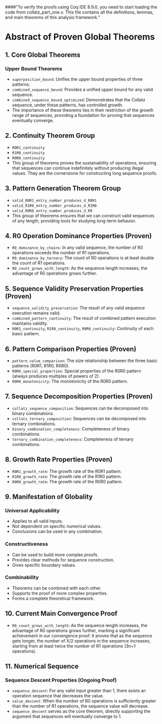 ####"To verify the proofs using Coq IDE 8.9.0, you need to start loading the code from collatz_part_one.v. This file contains all the definitions, lemmas, and main theorems of this analysis framework."

# Abstract of Proven Global Theorems

## 1. Core Global Theorems
### Upper Bound Theorems
- `superposition_bound`: Unifies the upper bound properties of three patterns.
- `combined_sequence_bound`: Provides a unified upper bound for any valid sequence.
- `combined_sequence_bound_optimized`: Demonstrates that the Collatz sequence, under these patterns, has controlled growth.
- The importance of these theorems lies in their restriction of the growth range of sequences, providing a foundation for proving that sequences eventually converge.

## 2. Continuity Theorem Group
- `R0R1_continuity`
- `R1R0_continuity`
- `R0R0_continuity`
- This group of theorems proves the sustainability of operations, ensuring that sequences can continue indefinitely without producing illegal values. They are the cornerstone for constructing long sequence proofs.

## 3. Pattern Generation Theorem Group
- `valid_R0R1_entry_number_produces_d_R0R1`
- `valid_R1R0_entry_number_produces_d_R1R0`
- `valid_R0R0_entry_number_produces_d_R0`
- This group of theorems ensures that we can construct valid sequences of any length, providing tools for studying long-term behavior.

## 4. R0 Operation Dominance Properties (Proven)
- `R0_dominance_by_chains`: In any valid sequence, the number of R0 operations exceeds the number of R1 operations.
- `R0_dominance_by_ternary`: The count of R0 operations is at least double the count of R1 operations.
- `R0_count_grows_with_length`: As the sequence length increases, the advantage of R0 operations grows further.

## 5. Sequence Validity Preservation Properties (Proven)
- `sequence_validity_preservation`: The result of any valid sequence execution remains valid.
- `combined_pattern_continuity`: The result of combined pattern execution maintains validity.
- `R0R1_continuity`, `R1R0_continuity`, `R0R0_continuity`: Continuity of each basic pattern.

## 6. Pattern Comparison Properties (Proven)
- `pattern_value_comparison`: The size relationship between the three basic patterns (R0R1, R1R0, R0R0).
- `R0R0_special_properties`: Special properties of the R0R0 pattern (always produces multiples of powers of 2).
- `R0R0_monotonicity`: The monotonicity of the R0R0 pattern.

## 7. Sequence Decomposition Properties (Proven)
- `collatz_sequence_composition`: Sequences can be decomposed into binary combinations.
- `collatz_ternary_composition`: Sequences can be decomposed into ternary combinations.
- `binary_combination_completeness`: Completeness of binary combinations.
- `ternary_combination_completeness`: Completeness of ternary combinations.

## 8. Growth Rate Properties (Proven)
- `R0R1_growth_rate`: The growth rate of the R0R1 pattern.
- `R1R0_growth_rate`: The growth rate of the R1R0 pattern.
- `R0R0_growth_rate`: The growth rate of the R0R0 pattern.

## 9. Manifestation of Globality
### Universal Applicability
- Applies to all valid inputs.
- Not dependent on specific numerical values.
- Conclusions can be used in any combination.

### Constructiveness
- Can be used to build more complex proofs.
- Provides clear methods for sequence construction.
- Gives specific boundary values.

### Combinability
- Theorems can be combined with each other.
- Supports the proof of more complex properties.
- Forms a complete theoretical framework.

## 10. Current Main Convergence Proof
- `R0_count_grows_with_length`: As the sequence length increases, the advantage of R0 operations grows further, marking a significant achievement in our convergence proof. It proves that as the sequence gets longer, the number of X/2 operations in the sequence increases, starting from at least twice the number of R1 operations (3n+1 operations).

## 11. Numerical Sequence
### Sequence Descent Properties (Ongoing Proof)
- `sequence_descent`: For any valid input greater than 1, there exists an operation sequence that decreases the value.
- `value_descent`: When the number of R0 operations is sufficiently greater than the number of R1 operations, the sequence value will decrease.
- `sequence_descent` serves as the core theorem, directly supporting the argument that sequences will eventually converge to 1.
